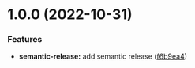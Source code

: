 # 1.0.0 (2022-10-31)


### Features

* **semantic-release:** add semantic release ([f6b9ea4](https://github.com/paulAlexSerban/prj--boston-film-festival--website/commit/f6b9ea4e6bc52fc81a86c45393dd3bdeb9c3564e))
